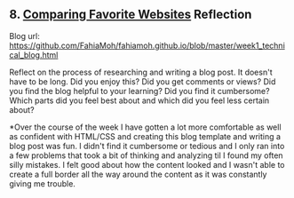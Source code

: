 ## 8. [Comparing Favorite Websites](8_technical_blog/readme.md) Reflection

Blog url: https://github.com/FahiaMoh/fahiamoh.github.io/blob/master/week1_technical_blog.html

Reflect on the process of researching and writing a blog post. It doesn't have to be long. Did you enjoy this? Did you get comments or views? Did you find the blog helpful to your learning? Did you find it cumbersome? Which parts did you feel best about and which did you feel less certain about?

*Over the course of the week I have gotten a lot more comfortable as well as confident with HTML/CSS and creating this blog template and writing a blog post was fun.  I didn't find it cumbersome or tedious and I only ran into a few problems that took a bit of thinking and analyzing til I found my often silly mistakes. I felt good about how the content looked and I wasn't able to create a full border all the way around the content as it was constantly giving me trouble. 